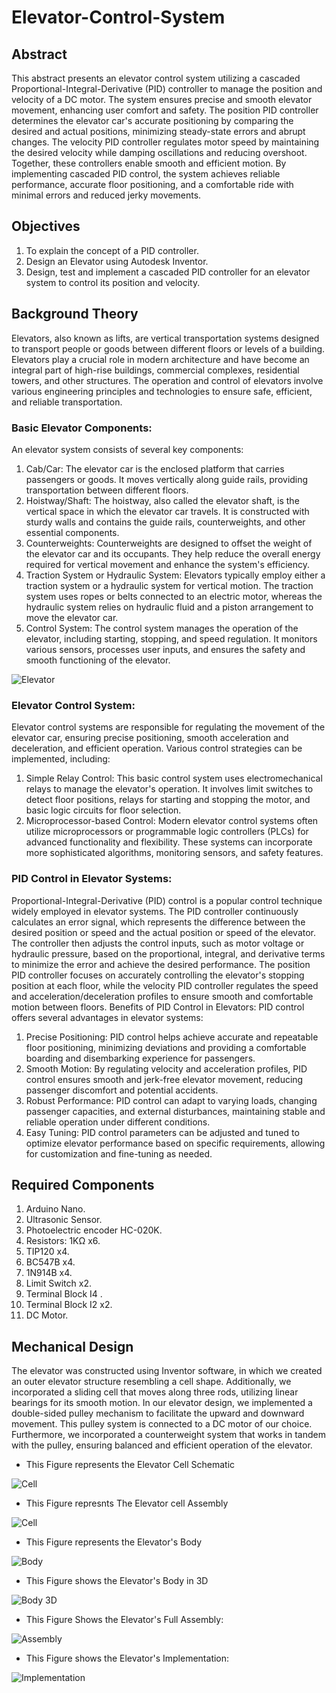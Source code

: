 # Elevator-Control-System
## Abstract
This abstract presents an elevator control system utilizing a cascaded Proportional-Integral-Derivative (PID) controller to manage the position and velocity of a DC motor. The system ensures precise and smooth elevator movement, enhancing user comfort and safety.
The position PID controller determines the elevator car's accurate positioning by comparing the desired and actual positions, minimizing steady-state errors and abrupt changes. The velocity PID controller regulates motor speed by maintaining the desired velocity while damping oscillations and reducing overshoot. Together, these controllers enable smooth and efficient motion.
By implementing cascaded PID control, the system achieves reliable performance, accurate floor positioning, and a comfortable ride with minimal errors and reduced jerky movements.

## Objectives
1. To explain the concept of a PID controller.
2. Design an Elevator using Autodesk Inventor.
3. Design, test and implement a cascaded PID controller for an elevator system to control its position and velocity.

## Background Theory
Elevators, also known as lifts, are vertical transportation systems designed to transport people or goods between different floors or levels of a building. Elevators play a crucial role in modern architecture and have become an integral part of high-rise buildings, commercial complexes, residential towers, and other structures. The operation and control of elevators involve various engineering principles and technologies to ensure safe, efficient, and reliable transportation.
### Basic Elevator Components:
An elevator system consists of several key components:
1. Cab/Car: The elevator car is the enclosed platform that carries passengers or goods. It moves vertically along guide rails, providing transportation between different floors.
2. Hoistway/Shaft: The hoistway, also called the elevator shaft, is the vertical space in which the elevator car travels. It is constructed with sturdy walls and contains the guide rails, counterweights, and other essential components.
3. Counterweights: Counterweights are designed to offset the weight of the elevator car and its occupants. They help reduce the overall energy required for vertical movement and enhance the system's efficiency.
4. Traction System or Hydraulic System: Elevators typically employ either a traction system or a hydraulic system for vertical motion. The traction system uses ropes or belts connected to an electric motor, whereas the hydraulic system relies on hydraulic fluid and a piston arrangement to move the elevator car.
5. Control System: The control system manages the operation of the elevator, including starting, stopping, and speed regulation. It monitors various sensors, processes user inputs, and ensures the safety and smooth functioning of the elevator.
      
![Elevator](1.png)

### Elevator Control System:
Elevator control systems are responsible for regulating the movement of the elevator car, ensuring precise positioning, smooth acceleration and deceleration, and efficient operation. Various control strategies can be implemented, including:
1. Simple Relay Control: This basic control system uses electromechanical relays to manage the elevator's operation. It involves limit switches to detect floor positions, relays for starting and stopping the motor, and basic logic circuits for floor selection.
2. Microprocessor-based Control: Modern elevator control systems often utilize microprocessors or programmable logic controllers (PLCs) for advanced functionality and flexibility. These systems can incorporate more sophisticated algorithms, monitoring sensors, and safety features.

### PID Control in Elevator Systems:
Proportional-Integral-Derivative (PID) control is a popular control technique widely employed in elevator systems. The PID controller continuously calculates an error signal, which represents the difference between the desired position or speed and the actual position or speed of the elevator. The controller then adjusts the control inputs, such as motor voltage or hydraulic pressure, based on the proportional, integral, and derivative terms to minimize the error and achieve the desired performance.
The position PID controller focuses on accurately controlling the elevator's stopping position at each floor, while the velocity PID controller regulates the speed and acceleration/deceleration profiles to ensure smooth and comfortable motion between floors.
Benefits of PID Control in Elevators:
PID control offers several advantages in elevator systems:
1. Precise Positioning: PID control helps achieve accurate and repeatable floor positioning, minimizing deviations and providing a comfortable boarding and disembarking experience for passengers.
2. Smooth Motion: By regulating velocity and acceleration profiles, PID control ensures smooth and jerk-free elevator movement, reducing passenger discomfort and potential accidents.
3. Robust Performance: PID control can adapt to varying loads, changing passenger capacities, and external disturbances, maintaining stable and reliable operation under different conditions.
4. Easy Tuning: PID control parameters can be adjusted and tuned to optimize elevator performance based on specific requirements, allowing for customization and fine-tuning as needed.

## Required Components
1. Arduino Nano.
2. Ultrasonic Sensor.
3. Photoelectric encoder HC-020K.
4. Resistors: 1KΩ x6.
5. TIP120 x4.
6. BC547B x4.
7. 1N914B x4.
8. Limit Switch x2.
9. Terminal Block I4 .
10. Terminal Block I2 x2.
11. DC Motor.

## Mechanical Design
The elevator was constructed using Inventor software, in which we created an outer elevator structure resembling a cell shape. Additionally, we incorporated a sliding cell that moves along three rods, utilizing linear bearings for its smooth motion. In our elevator design, we implemented a double-sided pulley mechanism to facilitate the upward and downward movement. This pulley system is connected to a DC motor of our choice. Furthermore, we incorporated a counterweight system that works in tandem with the pulley, ensuring balanced and efficient operation of the elevator.
- This Figure represents the Elevator Cell Schematic

![Cell](2.png)

- This Figure represnts The Elevator cell Assembly

![Cell](3.png)

- This Figure represents the Elevator's Body

![Body](4.png)

- This Figure shows the Elevator's Body in 3D

![Body 3D](5.png)

- This Figure Shows the Elevator's Full Assembly:

![Assembly](6.png)

- This Figure shows the Elevator's Implementation:

![Implementation](7.jpg)
